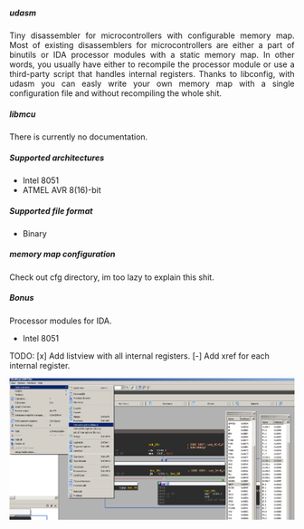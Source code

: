 ##### udasm

<p align="justify">
Tiny disassembler  for microcontrollers  with configurable  memory map.  Most of
existing disassemblers for microcontrollers are either a part of binutils or IDA
processor modules  with a static  memory map. In  other words, you  usually have
either  to recompile  the  processor module  or use  a  third-party script  that
handles internal registers. Thanks to libconfig,  with udasm you can easly write
your own memory map with a single configuration file and without recompiling the
whole shit.
</p>

##### libmcu

There is currently no documentation.

##### Supported architectures

- Intel 8051
- ATMEL AVR 8(16)-bit

##### Supported file format

- Binary

##### memory map configuration

Check out cfg directory, im too lazy to explain this shit.

##### Bonus

Processor modules for IDA.
- Intel 8051

TODO:
[x] Add listview with all internal registers.
[-] Add xref for each internal register.

![IDA Screenshot](preview.png)

